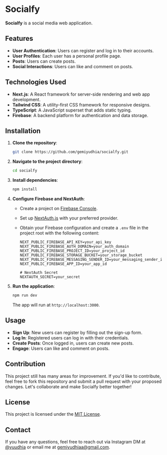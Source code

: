 # Socialfy  

**Socialfy** is a social media web application.  

## Features  

- **User Authentication**: Users can register and log in to their accounts.  
- **User Profiles**: Each user has a personal profile page.  
- **Posts**: Users can create posts.  
- **Social Interactions**: Users can like and comment on posts.  

## Technologies Used  

- **Next.js**: A React framework for server-side rendering and web app development.  
- **Tailwind CSS**: A utility-first CSS framework for responsive designs.  
- **TypeScript**: A JavaScript superset that adds static typing.  
- **Firebase**: A backend platform for authentication and data storage.  

## Installation  

1. **Clone the repository**:  
   ```bash
   git clone https://github.com/gemiyudhia/socialfy.git
   ```  

2. **Navigate to the project directory**:  
   ```bash
   cd socialfy
   ```  

3. **Install dependencies**:  
   ```bash
   npm install
   ```  

4. **Configure Firebase and NextAuth**:  
   - Create a project on [Firebase Console](https://console.firebase.google.com/).  
   - Set up [NextAuth.js](https://next-auth.js.org/) with your preferred provider.  
   - Obtain your Firebase configuration and create a `.env` file in the project root with the following content:  

     ```plaintext
     NEXT_PUBLIC_FIREBASE_API_KEY=your_api_key
     NEXT_PUBLIC_FIREBASE_AUTH_DOMAIN=your_auth_domain
     NEXT_PUBLIC_FIREBASE_PROJECT_ID=your_project_id
     NEXT_PUBLIC_FIREBASE_STORAGE_BUCKET=your_storage_bucket
     NEXT_PUBLIC_FIREBASE_MESSAGING_SENDER_ID=your_messaging_sender_id
     NEXT_PUBLIC_FIREBASE_APP_ID=your_app_id
     
     # NextAuth Secret
     NEXTAUTH_SECRET=your_secret
     ```  

5. **Run the application**:  
   ```bash
   npm run dev
   ```  

   The app will run at `http://localhost:3000`.  

## Usage  

- **Sign Up**: New users can register by filling out the sign-up form.  
- **Log In**: Registered users can log in with their credentials.  
- **Create Posts**: Once logged in, users can create new posts.  
- **Engage**: Users can like and comment on posts.  

## Contribution  

This project still has many areas for improvement. If you'd like to contribute, feel free to fork this repository and submit a pull request with your proposed changes. Let's collaborate and make Socialfy better together!  

## License  

This project is licensed under the [MIT License](LICENSE).  

## Contact  

If you have any questions, feel free to reach out via Instagram DM at [@yuudhia](https://instagram.com/yuudhia) or email me at gemiyudhiaa@gmail.com.  
